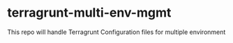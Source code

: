 # terragrunt-multi-env-mgmt
This repo will handle Terragrunt Configuration files for multiple environment
